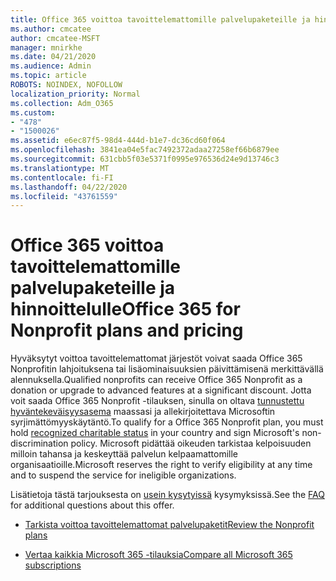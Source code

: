 ```yaml
---
title: Office 365 voittoa tavoittelemattomille palvelupaketeille ja hinnoittelulle
ms.author: cmcatee
author: cmcatee-MSFT
manager: mnirkhe
ms.date: 04/21/2020
ms.audience: Admin
ms.topic: article
ROBOTS: NOINDEX, NOFOLLOW
localization_priority: Normal
ms.collection: Adm_O365
ms.custom:
- "478"
- "1500026"
ms.assetid: e6ec87f5-98d4-444d-b1e7-dc36cd60f064
ms.openlocfilehash: 3841ea04e5fac7492372adaa27258ef66b6879ee
ms.sourcegitcommit: 631cbb5f03e5371f0995e976536d24e9d13746c3
ms.translationtype: MT
ms.contentlocale: fi-FI
ms.lasthandoff: 04/22/2020
ms.locfileid: "43761559"
---
```

# <a name="office-365-for-nonprofit-plans-and-pricing"></a><span data-ttu-id="a1753-102">Office 365 voittoa tavoittelemattomille palvelupaketeille ja hinnoittelulle</span><span class="sxs-lookup"><span data-stu-id="a1753-102">Office 365 for Nonprofit plans and pricing</span></span>

<span data-ttu-id="a1753-103">Hyväksytyt voittoa tavoittelemattomat järjestöt voivat saada Office 365 Nonprofitin lahjoituksena tai lisäominaisuuksien päivittämisenä merkittävällä alennuksella.</span><span class="sxs-lookup"><span data-stu-id="a1753-103">Qualified nonprofits can receive Office 365 Nonprofit as a donation or upgrade to advanced features at a significant discount.</span></span> <span data-ttu-id="a1753-104">Jotta voit saada Office 365 Nonprofit -tilauksen, sinulla on oltava [tunnustettu hyväntekeväisyysasema](https://go.microsoft.com/fwlink/p/?LinkID=330253) maassasi ja allekirjoitettava Microsoftin syrjimättömyyskäytäntö.</span><span class="sxs-lookup"><span data-stu-id="a1753-104">To qualify for a Office 365 Nonprofit plan, you must hold [recognized charitable status](https://go.microsoft.com/fwlink/p/?LinkID=330253) in your country and sign Microsoft's non-discrimination policy.</span></span> <span data-ttu-id="a1753-105">Microsoft pidättää oikeuden tarkistaa kelpoisuuden milloin tahansa ja keskeyttää palvelun kelpaamattomille organisaatioille.</span><span class="sxs-lookup"><span data-stu-id="a1753-105">Microsoft reserves the right to verify eligibility at any time and to suspend the service for ineligible organizations.</span></span>
  
<span data-ttu-id="a1753-106">Lisätietoja tästä tarjouksesta on [usein kysytyissä](https://products.office.com/nonprofit/office-365-nonprofit) kysymyksissä.</span><span class="sxs-lookup"><span data-stu-id="a1753-106">See the [FAQ](https://products.office.com/nonprofit/office-365-nonprofit) for additional questions about this offer.</span></span>
  
- [<span data-ttu-id="a1753-107">Tarkista voittoa tavoittelemattomat palvelupaketit</span><span class="sxs-lookup"><span data-stu-id="a1753-107">Review the Nonprofit plans</span></span>](https://products.office.com/nonprofit/office-365-nonprofit-plans-and-pricing?tab=1)

- [<span data-ttu-id="a1753-108">Vertaa kaikkia Microsoft 365 -tilauksia</span><span class="sxs-lookup"><span data-stu-id="a1753-108">Compare all Microsoft 365 subscriptions</span></span>](https://products.office.com/business/compare-more-office-365-for-business-plans)